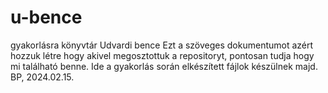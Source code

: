 # u-bence
gyakorlásra könyvtár Udvardi bence
Ezt a szöveges dokumentumot azért hozzuk létre hogy akivel megosztottuk a repositoryt, pontosan tudja hogy mi található benne. Ide a gyakorlás során elkészített fájlok készülnek majd. BP, 2024.02.15.
